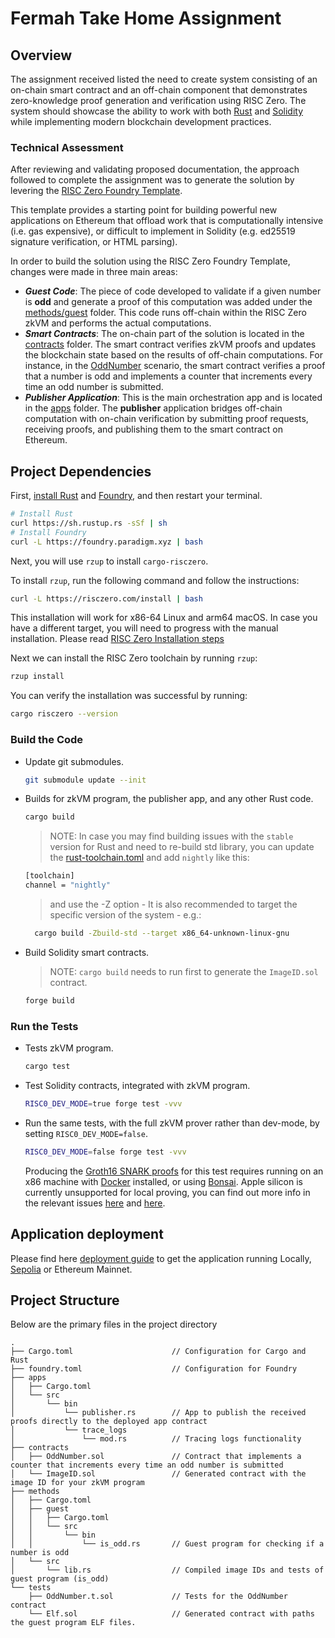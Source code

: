# Fermah Take Home Assignment


## Overview

The assignment received listed the need to create system consisting of an on-chain smart contract and an off-chain component that demonstrates zero-knowledge proof generation and  verification using RISC Zero. The system should showcase the ability to work with both [Rust][install-rust] and [Solidity][solidity-org] while implementing modern blockchain development practices.


### Technical Assessment

After reviewing and validating proposed documentation, the approach followed to complete the assignment was to generate the solution by levering the [RISC Zero Foundry Template][risc0-foundry-tpl].

This template provides a starting point for building powerful new applications on Ethereum that offload work that is computationally intensive (i.e. gas expensive), or difficult to implement in Solidity (e.g. ed25519 signature verification, or HTML parsing).

In order to build the solution using the RISC Zero Foundry Template, changes were made in three main areas:

- ***Guest Code***: The piece of code developed to validate if a given number is **odd** and generate a proof of this computation was added under the [methods/guest](./methods/guest/) folder. This code runs off-chain within the RISC Zero zkVM and performs the actual computations.
- ***Smart Contracts***: The on-chain part of the solution is located in the [contracts](./contracts/) folder. The smart contract verifies zkVM proofs and updates the blockchain state based on the results of off-chain computations. For instance, in the [OddNumber](./contracts/OddNumber.sol) scenario, the smart contract verifies a proof that a number is odd and implements a counter that increments every time an odd number is submitted.
- ***Publisher Application***: This is the main orchestration app and is located in the [apps](./apps) folder. The **publisher** application bridges off-chain computation with on-chain verification by submitting proof requests, receiving proofs, and publishing them to the smart contract on Ethereum. 


## Project Dependencies

First, [install Rust][install-rust] and [Foundry][install-foundry], and then restart your terminal.

```sh
# Install Rust
curl https://sh.rustup.rs -sSf | sh
# Install Foundry
curl -L https://foundry.paradigm.xyz | bash
```

Next, you will use `rzup` to install `cargo-risczero`.

To install `rzup`, run the following command and follow the instructions:

```sh
curl -L https://risczero.com/install | bash
```

This installation will work for x86-64 Linux and arm64 macOS. In case you have a different target, you will need to progress with the manual installation.
Please read [RISC Zero Installation steps][risc0-install]

Next we can install the RISC Zero toolchain by running `rzup`:

```sh
rzup install
```

You can verify the installation was successful by running:

```sh
cargo risczero --version
```

### Build the Code

- Update git submodules.

  ```sh
  git submodule update --init
  ```

- Builds for zkVM program, the publisher app, and any other Rust code.

  ```sh
  cargo build
  ```

  > NOTE: In case you may find building issues with the `stable` version for Rust and need to re-build std library, you can update the [rust-toolchain.toml][rust-toolchain] and add `nightly` like this:

  ```sh
  [toolchain]
  channel = "nightly"
  ```

    > and use the -Z option - It is also recommended to target the specific version of the system - e.g.:

    ```sh 
      cargo build -Zbuild-std --target x86_64-unknown-linux-gnu
    ```

- Build Solidity smart contracts.

  > NOTE: `cargo build` needs to run first to generate the `ImageID.sol` contract.

  ```sh
  forge build
  ```

### Run the Tests

- Tests zkVM program.

  ```sh
  cargo test
  ```

- Test Solidity contracts, integrated with zkVM program.

  ```sh
  RISC0_DEV_MODE=true forge test -vvv 
  ```

- Run the same tests, with the full zkVM prover rather than dev-mode, by setting `RISC0_DEV_MODE=false`.

  ```sh
  RISC0_DEV_MODE=false forge test -vvv
  ```

  Producing the [Groth16 SNARK proofs][groth16] for this test requires running on an x86 machine with [Docker][install-docker] installed, or using [Bonsai](#configuring-bonsai).
  Apple silicon is currently unsupported for local proving, you can find out more info in the relevant issues [here](https://github.com/risc0/risc0/issues/1520) and [here](https://github.com/risc0/risc0/issues/1749).

## Application deployment

Please find here [deployment guide](./deployment-guide.md) to get the application running Locally, [Sepolia][sepolia] or Ethereum Mainnet.

## Project Structure

Below are the primary files in the project directory

```text
.
├── Cargo.toml                      // Configuration for Cargo and Rust
├── foundry.toml                    // Configuration for Foundry
├── apps
│   ├── Cargo.toml
│   └── src
│       └── bin                     
│           └── publisher.rs        // App to publish the received proofs directly to the deployed app contract
│           └── trace_logs
│               └── mod.rs          // Tracing logs functionality
├── contracts
│   ├── OddNumber.sol               // Contract that implements a counter that increments every time an odd number is submitted
│   └── ImageID.sol                 // Generated contract with the image ID for your zkVM program
├── methods
│   ├── Cargo.toml
│   ├── guest
│   │   ├── Cargo.toml
│   │   └── src
│   │       └── bin                 
│   │           └── is_odd.rs       // Guest program for checking if a number is odd
│   └── src
│       └── lib.rs                  // Compiled image IDs and tests of guest program (is_odd)
└── tests
    ├── OddNumber.t.sol             // Tests for the OddNumber contract
    └── Elf.sol                     // Generated contract with paths the guest program ELF files.
```

[docs-bonsai]: https://dev.risczero.com/api/generating-proofs/remote-proving
[install-foundry]: https://getfoundry.sh/
[install-docker]: https://docs.docker.com/get-docker/
[groth16]: https://www.risczero.com/news/on-chain-verification
[docs-verifier]: https://dev.risczero.com/api/blockchain-integration/contracts/verifier
[docs-zkvm]: https://dev.risczero.com/zkvm
[homepage-risczero]: https://www.risczero.com/
[Sepolia]: https://www.alchemy.com/overviews/sepolia-testnet
[blog-coprocessor]: https://www.risczero.com/news/a-guide-to-zk-coprocessors-for-scalability
[faq]: https://dev.risczero.com/faq#zkvm-application-design
[image-id]: https://dev.risczero.com/terminology#image-id
[install-rust]: https://doc.rust-lang.org/cargo/getting-started/installation.html
[term-journal]: https://dev.risczero.com/terminology#journal
[steel-repo]: https://github.com/risc0/risc0-ethereum/tree/main/crates/steel
[erc20-counter]: https://github.com/risc0/risc0-ethereum/tree/main/examples/erc20-counter
[solidity-org]: https://soliditylang.org/
[risc0-foundry-tpl]: https://github.com/risc0/risc0-foundry-template
[risc0-install]:https://dev.risczero.com/api/zkvm/install
[rust-toolchain]: https://rust-lang.github.io/rustup/overrides.html#the-toolchain-file